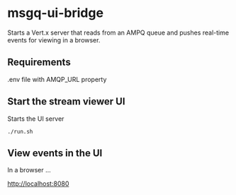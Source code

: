 msgq-ui-bridge
=========

Starts a Vert.x server that reads from an AMPQ queue and pushes real-time events for viewing in a browser.  

Requirements
--------

.env file with AMQP_URL property

Start the stream viewer UI
--------

Starts the UI server

```./run.sh```

View events in the UI
--------

In a browser ...

[http://localhost:8080](http://localhost:8080)
